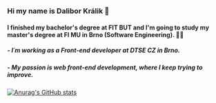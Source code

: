 ### Hi my name is Dalibor Králik 👋
#### I finished my bachelor's degree at FIT BUT and I'm going to study my master's degree at FI MU in Brno (Software Engineering). 👩‍💻

##### - I´m working as a Front-end developer at DTSE CZ in Brno.
##### - My passion is web front-end development, where I keep trying to improve.


  
    

[![Anurag's GitHub stats](https://github-readme-stats.vercel.app/api?username=MrDalo&show_icons=true&theme=tokyonight)](https://github.com/anuraghazra/github-readme-stats)
<!--
**MrDalo/MrDalo** is a ✨ _special_ ✨ repository because its `README.md` (this file) appears on your GitHub profile.

Here are some ideas to get you started:

- 🔭 I’m currently working on ...
- 🌱 I’m currently learning ...
- 👯 I’m looking to collaborate on ...
- 🤔 I’m looking for help with ...
- 💬 Ask me about ...
- 📫 How to reach me: ...
- 😄 Pronouns: ...
- ⚡ Fun fact: ...
-->
